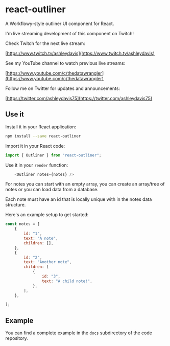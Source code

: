 # react-outliner

A Workflowy-style outliner UI component for React.

I'm live streaming development of this component on Twitch!

Check Twitch for the next live stream:

[https://www.twitch.tv/ashleydavis](https://www.twitch.tv/ashleydavis)

See my YouTube channel to watch previous live streams:

[https://www.youtube.com/c/thedatawrangler](https://www.youtube.com/c/thedatawrangler)

Follow me on Twitter for updates and announcements:

[https://twitter.com/ashleydavis75](https://twitter.com/ashleydavis75)

## Use it

Install it in your React application:

```bash
npm install --save react-outliner
```

Import it in your React code:

```javascript
import { Outliner } from "react-outliner";
```

Use it in your `render` function:

```javascript
    <Outliner notes={notes} />
```

For notes you can start with an empty array, you can create an array/tree of notes or you can load data from a database.

Each note must have an id that is locally unique with in the notes data structure.

Here's an example setup to get started:

```javascript
const notes = [
    {
        id: "1",
        text: "A note",
        children: [],
    },
    {
        id: "2",
        text: "Another note",
        children: [
            {
                id: "3",
                text: "A child note!",
            },
        ],
    },

];
```

## Example

You can find a complete example in the `docs` subdirectory of the code repository.



